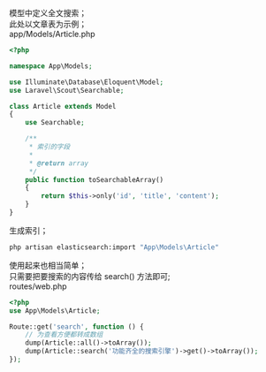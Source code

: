 模型中定义全文搜索；  
此处以文章表为示例；  
app/Models/Article.php
```php
<?php

namespace App\Models;

use Illuminate\Database\Eloquent\Model;
use Laravel\Scout\Searchable;

class Article extends Model
{
    use Searchable;

    /**
     * 索引的字段
     *
     * @return array
     */
    public function toSearchableArray()
    {
        return $this->only('id', 'title', 'content');
    }
}
```
生成索引；  
```bash
php artisan elasticsearch:import "App\Models\Article"
```
使用起来也相当简单；  
只需要把要搜索的内容传给 search() 方法即可;  
routes/web.php  
```php
<?php
use App\Models\Article;

Route::get('search', function () {
    // 为查看方便都转成数组
    dump(Article::all()->toArray());
    dump(Article::search('功能齐全的搜索引擎')->get()->toArray());
});
```